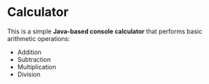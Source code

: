 # Calculator
This is a simple **Java-based console calculator** that performs basic arithmetic operations:
- Addition
- Subtraction
- Multiplication
- Division
